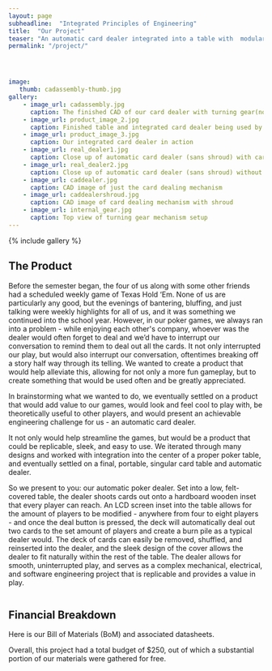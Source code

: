 ```yaml
---
layout: page
subheadline:  "Integrated Principles of Engineering"
title:  "Our Project"
teaser: "An automatic card dealer integrated into a table with  modular number of players"
permalink: "/project/"




image:
   thumb: cadassembly-thumb.jpg
gallery:
    - image_url: cadassembly.jpg
      caption: The finished CAD of our card dealer with turning gear(not integrated into table)
    - image_url: product_image_2.jpg
      caption: Finished table and integrated card dealer being used by team members
    - image_url: product_image_3.jpg
      caption: Our integrated card dealer in action
    - image_url: real_dealer1.jpg
      caption: Close up of automatic card dealer (sans shroud) with cards
    - image_url: real_dealer2.jpg
      caption: Close up of automatic card dealer (sans shroud) without cards
    - image_url: caddealer.jpg  
      caption: CAD image of just the card dealing mechanism 
    - image_url: caddealershroud.jpg
      caption: CAD image of card dealing mechanism with shroud
    - image_url: internal_gear.jpg
      caption: Top view of turning gear mechanism setup
---
```

<!--more-->

{% include gallery %}


## The Product

Before the semester began, the four of us along with some other friends had a scheduled weekly game of Texas Hold ‘Em. None of us are particularly any good, but the evenings of bantering, bluffing, and just talking were weekly highlights for all of us, and it was something we continued into the school year. However, in our poker games, we always ran into a problem - while enjoying each other's company, whoever was the dealer would often forget to deal and we’d have to interrupt our conversation to remind them to deal out all the cards. It not only interrupted our play, but would also interrupt our conversation, oftentimes breaking off a story half way through its telling. We wanted to create a product that would help alleviate this, allowing for not only a more fun gameplay, but to create something that would be used often and be greatly appreciated.

In brainstorming what we wanted to do, we eventually settled on a product that would add value to our games, would look and feel cool to play with, be theoretically useful to other players, and would present an achievable engineering challenge for us - an automatic card dealer.

It not only would help streamline the games, but would be a product that could be replicable, sleek, and easy to use. We iterated through many designs and worked with integration into the center of a proper poker table, and eventually settled on a final, portable, singular card table and automatic dealer.

So we present to you: our automatic poker dealer. Set into a low, felt-covered table, the dealer shoots cards out onto a hardboard wooden inset that every player can reach. An LCD screen inset into the table allows for the amount of players to be modified - anywhere from four to eight players - and once the deal button is pressed, the deck will automatically deal out two cards to the set amount of players and create a burn pile as a typical dealer would. The deck of cards can easily be removed, shuffled, and reinserted into the dealer, and the sleek design of the cover allows the dealer to fit naturally within the rest of the table. The dealer allows for smooth, uninterrupted play, and serves as a complex mechanical, electrical, and software engineering project that is replicable and provides a value in play.

<div class="row">
        <img src="{{ site.urlimg }}product_image_1.jpg" alt="">
</div><!-- /.row -->

## Financial Breakdown

Here is our Bill of Materials (BoM) and associated datasheets. 

Overall, this project had a total budget of $250, out of which a substantial portion of our materials were gathered for free. 

<div class="row">
        <img src="{{ site.urlimg }}bom.jpg" alt="">
  </div><!-- /.row -->







